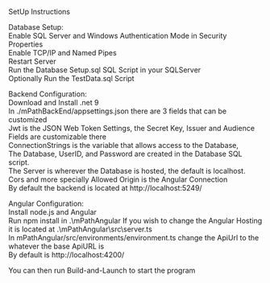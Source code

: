 SetUp Instructions<br />

Database Setup:<br />
Enable SQL Server and Windows Authentication Mode in Security Properties<br />
Enable TCP/IP and Named Pipes<br />
Restart Server<br />
Run the Database Setup.sql SQL Script in your SQLServer<br />
Optionally Run the TestData.sql Script<br />

Backend Configuration:<br />
Download and Install .net 9<br />
In ./mPathBackEnd/appsettings.json there are 3 fields that can be customized<br />
Jwt is the JSON Web Token Settings, the Secret Key, Issuer and Audience Fields are customizable there<br />
ConnectionStrings is the variable that allows access to the Database, <br />
    The Database, UserID, and Password are created in the Database SQL script.<br />
    The Server is wherever the Database is hosted, the default is localhost.
Cors and more specially Allowed Origin is the Angular Connection<br />
By default the backend is located at http://localhost:5249/ <br />


Angular Configuration:<br />
Install node.js and Angular<br />
Run npm install in  .\mPathAngular
If you wish to change the Angular Hosting it is located at .\mPathAngular\src\server.ts<br />
In mPathAngular/src/environments/environment.ts change the ApiUrl to the whatever the base ApiURL is<br />
By default is http://localhost:4200/ <br />

You can then run Build-and-Launch to start the program<br />
